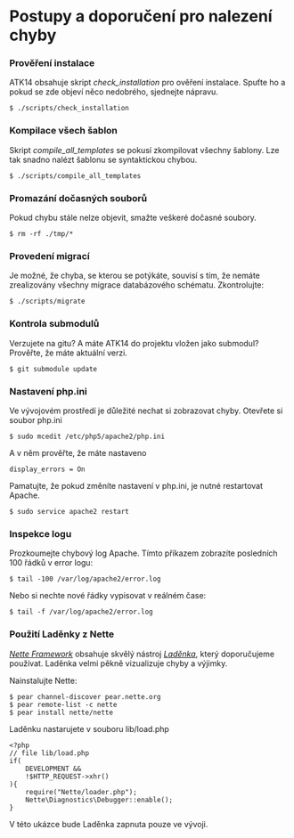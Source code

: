 Postupy a doporučení pro nalezení chyby
=======================================

### Prověření instalace

ATK14 obsahuje skript _check\_installation_ pro ověření instalace. Spuťte ho a pokud se zde objeví něco nedobrého, sjednejte nápravu.

	$ ./scripts/check_installation

### Kompilace všech šablon

Skript _compile\_all\_templates_ se pokusí zkompilovat všechny šablony. Lze tak snadno nalézt šablonu se syntaktickou chybou.

	$ ./scripts/compile_all_templates

### Promazání dočasných souborů

Pokud chybu stále nelze objevit, smažte veškeré dočasné soubory.

	$ rm -rf ./tmp/*

### Provedení migrací

Je možné, že chyba, se kterou se potýkáte, souvisí s tím, že nemáte zrealizovány všechny migrace databázového schématu. Zkontrolujte:

	$ ./scripts/migrate

### Kontrola submodulů

Verzujete na gitu? A máte ATK14 do projektu vložen jako submodul? Prověřte, že máte aktuální verzi.

	$ git submodule update

### Nastavení php.ini

Ve vývojovém prostředí je důležité nechat si zobrazovat chyby. Otevřete si soubor php.ini

	$ sudo mcedit /etc/php5/apache2/php.ini

A v něm prověřte, že máte nastaveno 

	display_errors = On

Pamatujte, že pokud změníte nastavení v php.ini, je nutné restartovat Apache.

	$ sudo service apache2 restart

### Inspekce logu

Prozkoumejte chybový log Apache. Tímto příkazem zobrazíte posledních 100 řádků v error logu:

	$ tail -100 /var/log/apache2/error.log

Nebo si nechte nové řádky vypisovat v reálném čase:

	$ tail -f /var/log/apache2/error.log

### Použití Laděnky z Nette

[_Nette Framework_](http://www.nette.org/) obsahuje skvělý nástroj [_Laděnka_](http://doc.nette.org/cs/debugging), který doporučujeme používat. Laděnka velmi pěkně vizualizuje chyby a výjimky.

Nainstalujte Nette:

	$ pear channel-discover pear.nette.org
	$ pear remote-list -c nette
	$ pear install nette/nette

Laděnku nastarujete v souboru lib/load.php

	<?php
	// file lib/load.php
	if(
		DEVELOPMENT &&
		!$HTTP_REQUEST->xhr()
	){
		require("Nette/loader.php");
		Nette\Diagnostics\Debugger::enable();
	}

V této ukázce bude Laděnka zapnuta pouze ve vývoji.
